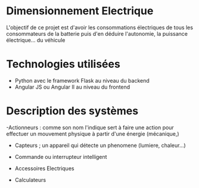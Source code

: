 # Dimensionnement Electrique

L'objectif de ce projet est d'avoir les consommations électriques de tous les consommateurs de la batterie puis d'en déduire l'autonomie, la puissance électrique... du véhicule 

# Technologies utilisées

- Python avec le framework Flask au niveau du backend
- Angular JS ou Angular II au niveau du frontend

# Description des systèmes 

-Actionneurs : comme son nom l'indique sert à faire une action pour effectuer un mouvement physique à partir d'une énergie (mécanique,) 

- Capteurs ; un appareil qui détecte un phenomene (lumiere, chaleur...)

- Commande ou interrupteur intelligent 

- Accessoires Electriques

- Calculateurs 
